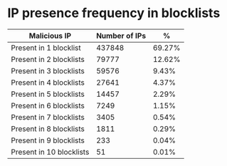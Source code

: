 # IP presence frequency in blocklists
| Malicious IP | Number of IPs | % |
|----|----|----|
| Present in 1 blocklist | 437848 | 69.27% |
| Present in 2 blocklists | 79777 | 12.62% |
| Present in 3 blocklists | 59576 | 9.43% |
| Present in 4 blocklists | 27641 | 4.37% |
| Present in 5 blocklists | 14457 | 2.29% |
| Present in 6 blocklists | 7249 | 1.15% |
| Present in 7 blocklists | 3405 | 0.54% |
| Present in 8 blocklists | 1811 | 0.29% |
| Present in 9 blocklists | 233 | 0.04% |
| Present in 10 blocklists | 51 | 0.01% |

